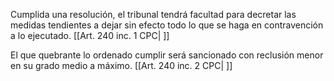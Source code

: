 Cumplida una resolución, el tribunal tendrá facultad para decretar las medidas tendientes a dejar sin efecto todo lo que se haga en contravención a lo ejecutado. [[Art. 240 inc. 1 CPC| ]]

El que quebrante lo ordenado cumplir será sancionado con reclusión menor en su grado medio a máximo. [[Art. 240 inc. 2 CPC| ]]